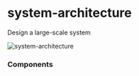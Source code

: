 # system-architecture
Design a large-scale system

![system-architecture](https://user-images.githubusercontent.com/6086297/72776328-63524480-3c44-11ea-8129-43985cac9512.png)

### Components
